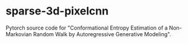 # sparse-3d-pixelcnn
Pytorch source code for "Conformational Entropy Estimation of a Non-Markovian Random Walk by Autoregressive Generative Modeling".
